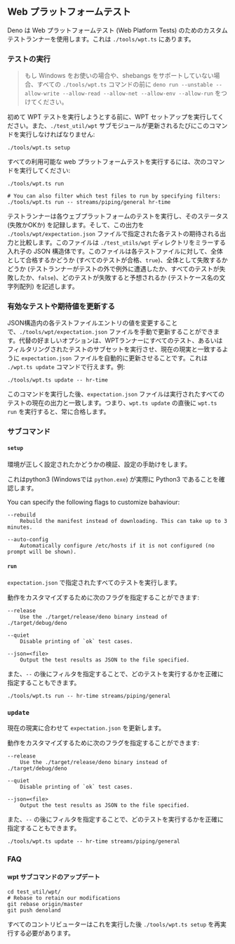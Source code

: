<!-- ## Web Platform Test -->
## Web プラットフォームテスト

<!--
Deno uses a custom test runner for Web Platform Tests. It can be found at
`./tools/wpt.ts`.
-->
Deno は Web プラットフォームテスト (Web Platform Tests) のためのカスタムテストランナーを使用します。これは `./tools/wpt.ts` にあります。

<!-- ### Running tests -->
### テストの実行

<!--
> If you are on Windows, or your system does not support shebangs, prefix all
> `./tools/wpt.ts` commands with
> `deno run --unstable --allow-write --allow-read --allow-net --allow-env --allow-run`.
-->
> もし Windows をお使いの場合や、shebangs をサポートしていない場合、すべての `./tools/wpt.ts` コマンドの前に `deno run --unstable --allow-write --allow-read --allow-net --allow-env --allow-run` をつけてください。

<!--
Before attempting to run WPT tests for the first time, please run the WPT setup.
You must also run this command every time the `./test_util/wpt` submodule is
updated:
-->
初めて WPT テストを実行しようとする前に、WPT セットアップを実行してください。また、`./test_util/wpt` サブモジュールが更新されるたびにこのコマンドを実行しなければなりません:

```shell
./tools/wpt.ts setup
```

<!-- To run all available web platform tests, run the following command: -->
すべての利用可能な web プラットフォームテストを実行するには、次のコマンドを実行してください:

```shell
./tools/wpt.ts run

# You can also filter which test files to run by specifying filters:
./tools/wpt.ts run -- streams/piping/general hr-time
```

<!--
The test runner will run each web platform test and record its status (failed or
ok). It will then compare this output to the expected output of each test as
specified in the `./tools/wpt/expectation.json` file. This file is a nested JSON
structure that mirrors the `./test_utils/wpt` directory. It describes for each
test file, if it should pass as a whole (all tests pass, `true`), if it should
fail as a whole (test runner encounters an exception outside of a test or all
tests fail, `false`), or which tests it expects to fail (a string array of test
case names).
-->
テストランナーは各ウェブプラットフォームのテストを実行し、そのステータス (失敗かOKか) を記録します。そして、この出力を `./tools/wpt/expectation.json` ファイルで指定された各テストの期待される出力と比較します。このファイルは `./test_utils/wpt` ディレクトリをミラーする入れ子の JSON 構造体です。このファイルは各テストファイルに対して、全体として合格するかどうか (すべてのテストが合格、`true`)、全体として失敗するかどうか (テストランナーがテストの外で例外に遭遇したか、すべてのテストが失敗したか、`false`)、どのテストが失敗すると予想されるか (テストケース名の文字列配列) を記述します。

<!-- ### Updating enabled tests or expectations -->
### 有効なテストや期待値を更新する

<!--
You can update the `./tools/wpt/expectation.json` file manually by changing the
value of each of the test file entries in the JSON structure. The alternative
and preferred option is to have the WPT runner run all, or a filtered subset of
tests, and then automatically update the `expectation.json` file to match the
current reality. You can do this with the `./wpt.ts update` command. Example:
-->
JSON構造内の各テストファイルエントリの値を変更することで、`./tools/wpt/expectation.json` ファイルを手動で更新することができます。代替の好ましいオプションは、WPTランナーにすべてのテスト、あるいはフィルタリングされたテストのサブセットを実行させ、現在の現実と一致するように `expectation.json` ファイルを自動的に更新させることです。これは `./wpt.ts update` コマンドで行えます。例:

```shell
./tools/wpt.ts update -- hr-time
```

<!--
After running this command the `expectation.json` file will match the current
output of all the tests that were run. This means that running `wpt.ts run`
right after a `wpt.ts update` should always pass.
-->
このコマンドを実行した後、`expectation.json` ファイルは実行されたすべてのテストの現在の出力と一致します。つまり、`wpt.ts update` の直後に `wpt.ts run` を実行すると、常に合格します。

<!-- ### Subcommands -->
### サブコマンド

#### `setup`

<!--
Validate that your environment is configured correctly, or help you configure
it.
-->
環境が正しく設定されたかどうかの検証、設定の手助けをします。

<!--
This will check that the python3 (or `python.exe` on Windows) is actually
Python 3.
-->
これはpython3 (Windowsでは `python.exe`) が実際に Python3 であることを確認します。

You can specify the following flags to customize bahaviour:

```
--rebuild
    Rebuild the manifest instead of downloading. This can take up to 3 minutes.

--auto-config
    Automatically configure /etc/hosts if it is not configured (no prompt will be shown).
```

#### `run`

<!-- Run all tests like specified in `expectation.json`. -->
`expectation.json` で指定されたすべてのテストを実行します。

<!-- You can specify the following flags to customize behaviour: -->
動作をカスタマイズするために次のフラグを指定することができます:

```
--release
    Use the ./target/release/deno binary instead of ./target/debug/deno

--quiet
    Disable printing of `ok` test cases.

--json=<file>
    Output the test results as JSON to the file specified.
```

<!--
You can also specify exactly which tests to run by specifying one of more
filters after a `--`:
-->
また、`--` の後にフィルタを指定することで、どのテストを実行するかを正確に指定することもできます。

```
./tools/wpt.ts run -- hr-time streams/piping/general
```

### `update`

<!-- Update the `expectation.json` to match the current reality. -->
現在の現実に合わせて `expectation.json` を更新します。

<!-- You can specify the following flags to customize behaviour: -->
動作をカスタマイズするために次のフラグを指定することができます:

```
--release
    Use the ./target/release/deno binary instead of ./target/debug/deno

--quiet
    Disable printing of `ok` test cases.

--json=<file>
    Output the test results as JSON to the file specified.
```

<!--
You can also specify exactly which tests to run by specifying one of more
filters after a `--`:
-->
また、`--` の後にフィルタを指定することで、どのテストを実行するかを正確に指定することもできます。

```
./tools/wpt.ts update -- hr-time streams/piping/general
```

### FAQ

<!-- #### Upgrading the wpt submodule: -->
#### wpt サブコマンドのアップデート

```shell
cd test_util/wpt/
# Rebase to retain our modifications
git rebase origin/master
git push denoland
```

<!-- All contributors will need to rerun `./tools/wpt.ts setup` after this. -->
すべてのコントリビューターはこれを実行した後 `./tools/wpt.ts setup` を再実行する必要があります。
